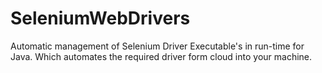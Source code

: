 # SeleniumWebDrivers
Automatic management of Selenium Driver Executable's in run-time for Java.   Which automates the required driver form cloud into your machine.

